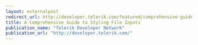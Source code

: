 ```yaml
---
layout: externalpost
redirect_url: http://developer.telerik.com/featured/comprehensive-guide-styling-file-inputs/
title: A Comprehensive Guide to Styling File Inputs
publication_name: "Telerik Developer Network"
publication_url: "http://developer.telerik.com/"
---
```


<!-- http://web-design-weekly.com/2014/08/26/web-design-weekly-151/ -->

